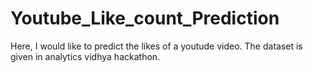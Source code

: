 # Youtube_Like_count_Prediction
Here, I would like  to predict the likes of a youtude video. The dataset is given in analytics vidhya hackathon.
